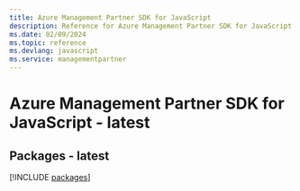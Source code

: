 ```yaml
---
title: Azure Management Partner SDK for JavaScript
description: Reference for Azure Management Partner SDK for JavaScript
ms.date: 02/09/2024
ms.topic: reference
ms.devlang: javascript
ms.service: managementpartner
---
```

# Azure Management Partner SDK for JavaScript - latest
## Packages - latest
[!INCLUDE [packages](management-partner-index.md)]